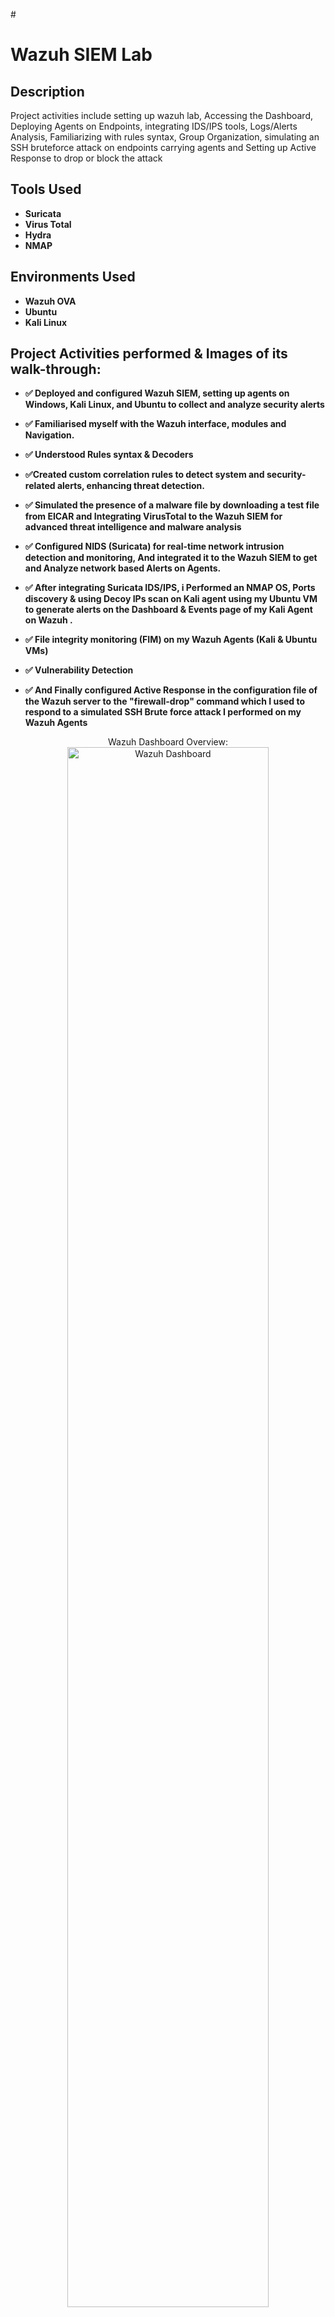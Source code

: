 #<h1>Wazuh SIEM Lab</h1>

<h2>Description</h2>
Project activities include setting up wazuh lab, Accessing the Dashboard, Deploying Agents on Endpoints, integrating IDS/IPS tools, Logs/Alerts Analysis, Familiarizing with rules syntax, Group Organization, simulating an SSH bruteforce attack on endpoints carrying agents and Setting up Active Response to drop or block the attack
<br />


<h2> Tools Used</h2>

- <b>Suricata</b> 
- <b>Virus Total</b>
- <b>Hydra</b>
- <b>NMAP</b>

<h2>Environments Used </h2>

- <b>Wazuh OVA</b>
- <b>Ubuntu</b>
- <b>Kali Linux</b>

<h2>Project Activities performed & Images of its walk-through:</h2>

- <b>✅ Deployed and configured Wazuh SIEM, setting up agents on Windows, Kali Linux, and Ubuntu to collect and analyze security alerts </b>

- <b>✅ Familiarised myself with the Wazuh interface, modules and Navigation.</b>

- <b>✅ Understood Rules syntax & Decoders</b> 

- <b>✅Created custom correlation rules to detect system and security-related alerts, enhancing threat detection.</b>
  
- <b>✅ Simulated the presence of a malware file by downloading a test file from EICAR and Integrating VirusTotal to the Wazuh SIEM for advanced threat intelligence and malware analysis</b>

- <b>✅ Configured NIDS (Suricata) for real-time network intrusion detection and monitoring, And integrated it to the Wazuh SIEM to get and Analyze network based Alerts on Agents.</b>

- <b>✅ After integrating Suricata IDS/IPS, i Performed an NMAP OS, Ports discovery & using Decoy IPs scan on Kali agent using my Ubuntu VM to generate alerts on the Dashboard & Events page of my Kali Agent on Wazuh .</b>

- <b>✅ File integrity monitoring (FIM) on my Wazuh Agents (Kali & Ubuntu VMs) </b>

- <b>✅ Vulnerability Detection </b> 

- <b>✅ And Finally configured Active Response in the configuration file of the Wazuh server to the "firewall-drop" command which I used to respond to a simulated SSH Brute force attack I performed on my Wazuh Agents </b>

<p align="center">
Wazuh Dashboard Overview: <br/>
<img src="https://i.imgur.com/VGtwN8i.png" height="80%" width="80%" alt="Wazuh Dashboard"/>
<br />
<br />
Wazuh Agents Overview:  <br/>
<img src="https://i.imgur.com/mOq6zCq.png" height="80%" width="80%" alt=" Wazuh Agents Overview"/>
<br />
<br />
Threat Hunting Events: <br/>
<img src="https://i.imgur.com/mJoQhSP.png" height="80%" width="80%" alt="Threat Hunting Events"/>
<br />
<br />
Vulnerability Detection Dashboard:  <br/>
<img src="https://i.imgur.com/JH2oxPJ.png" height="80%" width="80%" alt="Vulnerability Detection Dashboard"/>
<br />
<br />
File Integrity Monitoring Alerts:  <br/>
<img src="https://i.imgur.com/Tz7TFz4.png" height="80%" width="80%" alt="File Integrity Monitoring Alerts"/>
<br />
<br />
Installing Suricata Emerging Threats Rules:  <br/>
<img src="https://i.imgur.com/LIJ5XFW.png" height="80%" width="80%" alt="Installing Suricata Emerging Threats Rules"/>
<br />
<br />
Status of Suricata & Wazuh Agent<br/>
<img src="https://i.imgur.com/OnPEdsS.png" height="80%" width="80%" alt="Status of Suricata & Wazuh Agent"/>
<br />
<br />
NMAP OS & Decoy Scan:  <br/>
<img src="https://i.imgur.com/O8XgBxI.png" height="80%" width="80%" alt="NMAP OS & Decoy Scan"/>
  <br />
<br />
NMAP Scan Alert on Wazuh-Manager:  <br/>
<img src="https://i.imgur.com/8yYHdgK.png" height="80%" width="80%" alt="NMAP Scan Alert on Wazuh-Manager"/>
  <br />
<br />
Alerts Analysis:  <br/>
<img src="https://i.imgur.com/JXQnvFt.png" height="80%" width="80%" alt=Alerts Analysis"/>
  <br />
<br />
Brute Force Attack Simulation Using Hydra:  <br/>
<img src="https://i.imgur.com/fGnPolx.png" height="80%" width="80%" alt="Brute Force Attack Simulation Using Hydra"/>
  <br />
<br />
Active Response Alerts:  <br/>
<img src="https://i.imgur.com/mL040CP.png" height="80%" width="80%" alt="Active Response Alerts"/>
</p>
